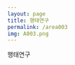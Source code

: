 ```yaml
---
layout: page
title: 행태연구
permalink: /area003
img: A003.png
---
```


<div class="area-summary" markdown="1">
행태연구
</div>
